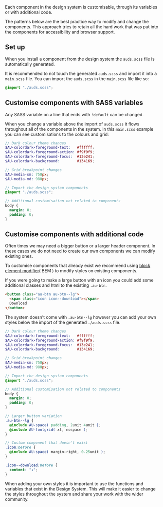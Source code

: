 Each component in the design system is customisable, through its variables or with additional code.

The patterns below are the best practice way to modify and change the components. This approach tries to retain all the hard work that was put into the components for accessibility and browser support.


## Set up

When you install a component from the design system the `auds.scss` file is automatically generated.

It is recommended to not touch the generated `auds.scss` and import it into a `main.scss` file. You can import the `auds.scss` in the `main.scss` file like so:
```scss
@import "./auds.scss";
```

## Customise components with SASS variables

Any SASS variable on a line that ends with `!default` can be changed.

When you change a variable above the import of `auds.scss` it flows throughout all of the components in the system. In this `main.scss` example you can see customisations to the colours and grid:
```scss
// Dark colour theme changes
$AU-colordark-foreground-text:   #ffffff;
$AU-colordark-foreground-action: #f9f9f9;
$AU-colordark-foreground-focus:  #13e241;
$AU-colordark-background:        #134169;

// Grid breakpoint changes
$AU-media-sm: 750px;
$AU-media-md: 980px;

// Import the design system components
@import "./auds.scss";

// Additional customisation not related to components
body {
  margin: 0;
  padding: 0;
}
```


## Customise components with additional code

Often times we may need a bigger button or a larger header component. In these cases we do not need to create our own components we can modify existing ones.

To customise components that already exist we recommend using [block element modifier](http://getbem.com/)( BEM ) to modify styles on existing components.

If you were going to make a large button with an icon you could add some additional classes and html to the existing `.au-btn`.
```html
<button class="au-btn au-btn--lg">
  <span class="icon icon--download"></span>
  Download
</button>
```

The system doesn't come with `.au-btn--lg` however you can add your own styles below the import of the generated `./auds.scss` file.
```scss
// Dark colour theme changes
$AU-colordark-foreground-text:   #ffffff;
$AU-colordark-foreground-action: #f9f9f9;
$AU-colordark-foreground-focus:  #13e241;
$AU-colordark-background:        #134169;

// Grid breakpoint changes
$AU-media-sm: 750px;
$AU-media-md: 980px;

// Import the design system components
@import "./auds.scss";

// Additional customisation not related to components
body {
  margin: 0;
  padding: 0;
}

// Larger button variation
.au-btn--lg {
  @include AU-space( padding, 2unit 4unit );
  @include AU-fontgrid( xl, nospace );
}

// Custom component that doesn't exist
.icon:before {
  @include AU-space( margin-right, 0.25unit );
}

.icon--download:before {
  content: "↓";
}
```

When adding your own styles it is important to use the functions and variables that exist in the Design System. This will make it easier to change the styles throughout the system and share your work with the wider community.
